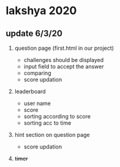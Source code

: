 # lakshya 2020


## update 6/3/20

1. question page (first.html in our project)
   - challenges should be displayed
   - input field to accept the answer
   - comparing 
   - score updation

2. leaderboard
   - user name
   - score
   - sorting according to score
   - sorting acc to time

3. hint section on question page
   - score updation

4. ~~timer~~


